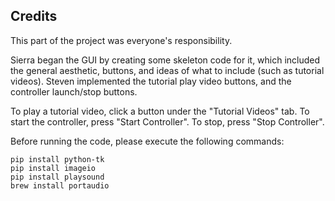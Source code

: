 ## Credits

This part of the project was everyone's responsibility.

Sierra began the GUI by creating some skeleton code for it, which included the general aesthetic, buttons, and ideas of what to include (such as tutorial videos). 
Steven implemented the tutorial play video buttons, and the controller launch/stop buttons.

To play a tutorial video, click a button under the "Tutorial Videos" tab. To start the controller, press "Start Controller". To stop, press "Stop Controller".

Before running the code, please execute the following commands:
```
pip install python-tk
pip install imageio
pip install playsound
brew install portaudio
```
